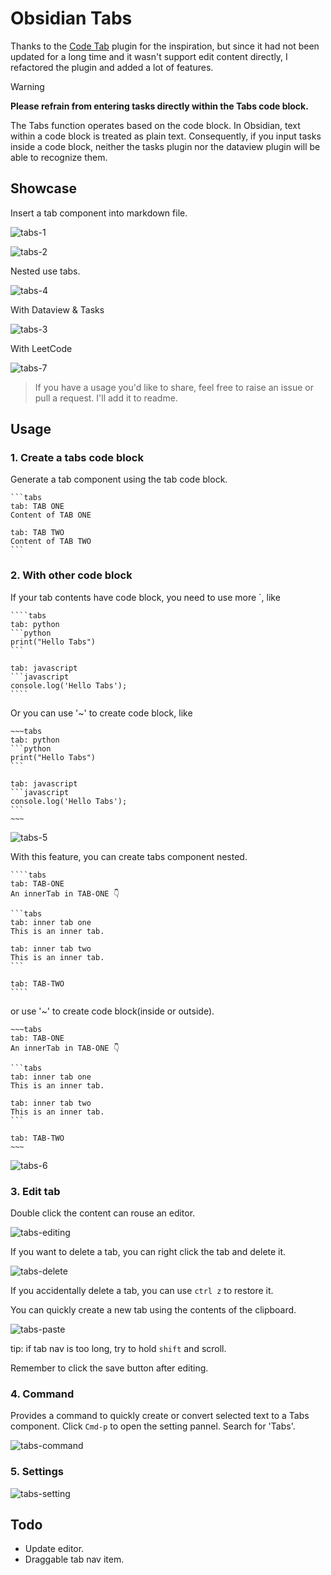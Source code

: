 # Obsidian Tabs

Thanks to the [Code Tab](https://github.com/lazyloong/obsidian-code-tab) plugin for the inspiration, but since it had not been updated for a long time and it wasn't support edit content directly, I refactored the plugin and added a lot of features.

> [!WARNING] 
> **Please refrain from entering tasks directly within the Tabs code block.**
> 
> The Tabs function operates based on the code block. In Obsidian, text within a code block is treated as plain text. Consequently, if you input tasks inside a code block, neither the tasks plugin nor the dataview plugin will be able to recognize them.

## Showcase

Insert a tab component into markdown file.

![tabs-1](./assets/tabs-1.png)

![tabs-2](./assets/tabs-2.png)

Nested use tabs.

![tabs-4](./assets/tabs-4.png)

With Dataview & Tasks

![tabs-3](./assets/tabs-3.png)

With LeetCode

![tabs-7](./assets/tabs-7.png)

> If you have a usage you'd like to share, feel free to raise an issue or pull a request. I'll add it to readme.

## Usage

### 1. Create a tabs code block

Generate a tab component using the tab code block.

````
```tabs
tab: TAB ONE
Content of TAB ONE

tab: TAB TWO
Content of TAB TWO
```
````

### 2. With other code block

If your tab contents have code block, you need to use more `, like

`````
````tabs
tab: python
```python
print("Hello Tabs")
```

tab: javascript
```javascript
console.log('Hello Tabs');
````
`````

Or you can use '~' to create code block, like

````
~~~tabs
tab: python
```python
print("Hello Tabs")
```

tab: javascript
```javascript
console.log('Hello Tabs');
```
~~~
````

![tabs-5](./assets/tabs-5.png)


With this feature, you can create tabs component nested.

`````
````tabs
tab: TAB-ONE
An innerTab in TAB-ONE 👇

```tabs
tab: inner tab one
This is an inner tab.

tab: inner tab two
This is an inner tab.
```

tab: TAB-TWO
````
`````

or use '~' to create code block(inside or outside).

````
~~~tabs
tab: TAB-ONE
An innerTab in TAB-ONE 👇

```tabs
tab: inner tab one
This is an inner tab.

tab: inner tab two
This is an inner tab.
```

tab: TAB-TWO
~~~
````

![tabs-6](./assets/tabs-6.png)

### 3. Edit tab

Double click the content can rouse an editor.

![tabs-editing](./assets/editing.png)

If you want to delete a tab, you can right click the tab and delete it.

![tabs-delete](./assets/tabs-delete.gif)

If you accidentally delete a tab, you can use `ctrl z` to restore it.

You can quickly create a new tab using the contents of the clipboard.

![tabs-paste](./assets/tabs-paste.gif)

tip: if tab nav is too long, try to hold `shift` and scroll.

Remember to click the save button after editing.

### 4. Command

Provides a command to quickly create or convert selected text to a Tabs component. Click `Cmd-p` to open the setting pannel. Search for 'Tabs'.

![tabs-command](./assets/tabs-command.png)

### 5. Settings

![tabs-setting](./assets/tabs-settingTab.png)

## Todo

- Update editor.
- Draggable tab nav item.